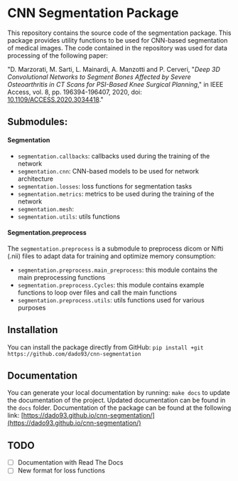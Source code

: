 # CNN Segmentation Package
This repository contains the source code of the segmentation package. This package provides utility functions to be used for CNN-based segmentation of medical images.
The code contained in the repository was used for data processing of the following paper:

"D. Marzorati, M. Sarti, L. Mainardi, A. Manzotti and P. Cerveri, "*Deep 3D Convolutional Networks to Segment Bones Affected by Severe Osteoarthritis in CT Scans for PSI-Based Knee Surgical Planning*," in IEEE Access, vol. 8, pp. 196394-196407, 2020, doi: [10.1109/ACCESS.2020.3034418](10.1109/ACCESS.2020.3034418)."

## Submodules:
#### Segmentation 
- `segmentation.callbacks`: callbacks used during the training of the network
- `segmentation.cnn`: CNN-based models to be used for network architecture
- `segmentation.losses`: loss functions for segmentation tasks
- `segmentation.metrics`: metrics to be used during the training of the network
- `segmentation.mesh`: 
- `segmentation.utils`: utils functions 

#### Segmentation.preprocess
The `segmentation.preprocess` is a submodule to preprocess dicom or Nifti (.nii) files to adapt data for training and optimize memory consumption:
- `segmentation.preprocess.main_preprocess`: this module contains the main preprocessing functions 
- `segmentation.preprocess.Cycles`: this module contains example functions to loop over files and call the main functions
- `segmentation.preprocess.utils`: utils functions used for various purposes

## Installation
You can install the package directly from GitHub:
`pip install +git https://github.com/dado93/cnn-segmentation`

## Documentation
You can generate your local documentation by running: `make docs` to update the documentation of the project. Updated documentation can be found in the `docs` folder.
Documentation of the package can be found at the following link: [https://dado93.github.io/cnn-segmentation/](https://dado93.github.io/cnn-segmentation/)

## TODO
- [ ] Documentation with Read The Docs
- [ ] New format for loss functions